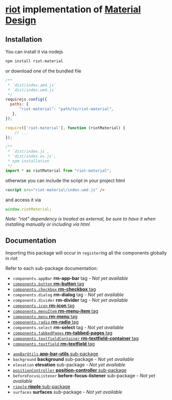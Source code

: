 # [riot](https://riot.js.org/) implementation of [Material Design](https://material.io/)
## Installation
You can install it via nodejs
```sh
npm install riot-material
```
or download one of the bundled file
```js
/**
 * `dist/index.amd.js`
 * `dist/index.umd.js`
 */
requirejs.config({
  paths: {
      "riot-material": "path/to/riot-material",
   },
});

require(['riot-material'], function (riotMaterial) {
    // ...
});

/**
 * `dist/index.js`,
 * `dist/index.es.js`,
 * npm installation
 */
import * as riotMaterial from "riot-material";
```
otherwise you can include the script in your project html
```html
<script src="riot-material/index.umd.js" />
```
and access it via
```js
window.riotMaterial;
```
*Note: "riot" dependency is treated as external, be sure to have it when installing manually or including via html*
## Documentation
Importing this package will occur in `register`ing all the components globally in riot

Refer to each sub-package documentation:
- `components.appBar` **rm-app-bar** tag - *Not yet available*
- [`components.button` **rm-button** tag](https://github.com/riot-material/rm-button#properties)
- [`components.checkbox` **rm-checkbox** tag](https://github.com/riot-material/rm-checkbox#properties)
- `components.dialog` **rm-dialog** tag - *Not yet available*
- `components.divider` **rm-divider** tag - *Not yet available*
- [`components.icon` **rm-icon** tag](https://github.com/riot-material/rm-icon#documentation)
- [`components.menuItem` **rm-menu-item** tag](https://github.com/riot-material/rm-menu-item#properties)
- [`components.menu` **rm-menu** tag](https://github.com/riot-material/rm-menu#properties)
- [`components.radio` **rm-radio** tag](https://github.com/riot-material/rm-radio#properties)
- `components.select` **rm-select** tag - *Not yet available*
- [`components.tabbedPages` **rm-tabbed-pages** tag](https://github.com/riot-material/rm-tabbed-pages#properties)
- [`components.textfieldContainer` **rm-textfield-container** tag](https://github.com/riot-material/rm-textfield-container#properties)
- [`components.textfield` **rm-textfield** tag](https://github.com/riot-material/rm-textfield#properties)
<!--  -->
- [`appBarUtils` **app-bar-utils** sub-package](https://github.com/riot-material/app-bar-utils#documentation)
- `background` **background** sub-package - *Not yet available*
- `elevation` **elevation** sub-package - *Not yet available*
- [`positionController` **position-controller** sub-package](https://github.com/riot-material/position-controller#methods)
- `beforeFocusListener` **before-focus-listener** sub-package - *Not yet available*
- [`ripple` **ripple** sub-package](https://github.com/riot-material/ripple#methods)
- `surfaces` **surfaces** sub-package - *Not yet available*
